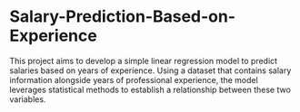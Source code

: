 # Salary-Prediction-Based-on-Experience
This project aims to develop a simple linear regression model to predict salaries based on years of experience. Using a dataset that contains salary information alongside years of professional experience, the model leverages statistical methods to establish a relationship between these two variables.
